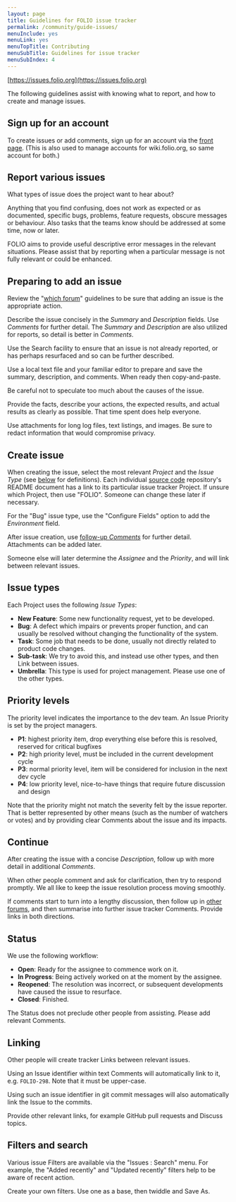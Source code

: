```yaml
---
layout: page
title: Guidelines for FOLIO issue tracker
permalink: /community/guide-issues/
menuInclude: yes
menuLink: yes
menuTopTitle: Contributing
menuSubTitle: Guidelines for issue tracker
menuSubIndex: 4
---
```


[https://issues.folio.org](https://issues.folio.org)

The following guidelines assist with knowing what to report, and how to create and manage issues.

## Sign up for an account

To create issues or add comments, sign up for an account via the [front page](https://issues.folio.org).
(This is also used to manage accounts for wiki.folio.org, so same account for both.)

## Report various issues

What types of issue does the project want to hear about?

Anything that you find confusing, does not work as expected or as documented,
specific bugs, problems, feature requests, obscure messages or behaviour.
Also tasks that the teams know should be addressed at some time, now or later.

FOLIO aims to provide useful descriptive error messages in the relevant situations.
Please assist that by reporting when a particular message is not fully relevant or could be enhanced.

## Preparing to add an issue

Review the "[which forum](/community/which-forum#issue-tracker)" guidelines
to be sure that adding an issue is the appropriate action.

Describe the issue concisely in the _Summary_ and _Description_ fields.
Use _Comments_ for further detail.
The _Summary_ and _Description_ are also utilized for reports, so detail is
better in _Comments_.

Use the Search facility to ensure that an issue is not already reported,
or has perhaps resurfaced and so can be further described.

Use a local text file and your familiar editor to prepare and save the
summary, description, and comments.  When ready then copy-and-paste.

Be careful not to speculate too much about the causes of the issue.

Provide the facts, describe your actions, the expected results, and actual results as clearly as possible.
That time spent does help everyone.

Use attachments for long log files, text listings, and images.
Be sure to redact information that would compromise privacy.

## Create issue

When creating the issue, select the most relevant _Project_ and the _Issue
Type_ (see [below](#issue-types) for definitions).
Each individual [source code](/source-code) repository's README document has a link to its particular issue tracker Project.
If unsure which Project, then use "FOLIO".
Someone can change these later if necessary.

For the "Bug" issue type, use the "Configure Fields" option to add
the _Environment_ field.

After issue creation, use
[follow-up _Comments_](#continue) for further detail.
Attachments can be added later.

Someone else will later determine the _Assignee_ and the _Priority_, and will
link between relevant issues.

## Issue types

Each Project uses the following _Issue Types_:

- **New Feature**: Some new functionality request, yet to be developed.
- **Bug**: A defect which impairs or prevents proper function, and
  can usually be resolved without changing the functionality of the system.
- **Task**: Some job that needs to be done, usually not directly related to
  product code changes.
- **Sub-task**: We try to avoid this, and instead use other types,
  and then Link between issues.
- **Umbrella**: This type is used for project management.
  Please use one of the other types.

## Priority levels

The priority level indicates the importance to the dev team.
An Issue Priority is set by the project managers.

- **P1**: highest priority item, drop everything else before this is resolved, reserved for critical bugfixes
- **P2**: high priority level, must be included in the current development cycle
- **P3**: normal priority level, item will be considered for inclusion in the next dev cycle
- **P4**: low priority level, nice-to-have things that require future discussion and design

Note that the priority might not match the severity felt by the issue reporter.
That is better represented by other means (such as the number of watchers or votes)
and by providing clear Comments about the issue and its impacts.

## Continue

After creating the issue with a concise _Description_, follow up with more
detail in additional _Comments_.

When other people comment and ask for clarification, then try to respond
promptly. We all like to keep the issue resolution process moving smoothly.

If comments start to turn into a lengthy discussion, then follow up in
[other forums](/community/which-forum), and then summarise into further issue tracker Comments.
Provide links in both directions.

## Status

We use the following workflow:

- **Open**: Ready for the assignee to commence work on it.
- **In Progress**: Being actively worked on at the moment by the assignee.
- **Reopened**: The resolution was incorrect, or subsequent developments have caused the issue to resurface.
- **Closed**: Finished.

The Status does not preclude other people from assisting.
Please add relevant Comments.

## Linking

Other people will create tracker Links between relevant issues.

Using an Issue identifier within text Comments will automatically link to
it, e.g. `FOLIO-298`.
Note that it must be upper-case.

Using such an issue identifier in git commit messages will also automatically
link the Issue to the commits.

Provide other relevant links, for example GitHub pull requests and
Discuss topics.

## Filters and search

Various issue Filters are available via the "Issues : Search" menu.
For example, the "Added recently"
and "Updated recently" filters help to be aware of recent action.

Create your own filters. Use one as a base, then twiddle and Save As.
